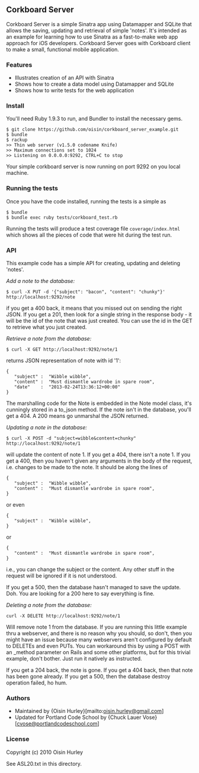 ## Corkboard Server

Corkboard Server is a simple Sinatra app using Datamapper and SQLite that
allows the saving, updating and retrieval of simple 'notes'. It's intended
as an example for learning how to use Sinatra as a fast-to-make web app
approach for iOS developers. Corkboard Server goes with Corkboard client to
make a small, functional mobile application.

### Features

* Illustrates creation of an API with Sinatra
* Shows how to create a data model using Datamapper and SQLite
* Shows how to write tests for the web application

### Install

You'll need Ruby 1.9.3 to run, and Bundler to install the necessary gems. 

    $ git clone https://github.com/oisin/corkboard_server_example.git
    $ bundle
    $ rackup
    >> Thin web server (v1.5.0 codename Knife)
    >> Maximum connections set to 1024
    >> Listening on 0.0.0.0:9292, CTRL+C to stop

Your simple corkboard server is now running on port 9292 on you local machine.

### Running the tests

Once you have the code installed, running the tests is a simple as 

    $ bundle
    $ bundle exec ruby tests/corkboard_test.rb

Running the tests will produce a test coverage file `coverage/index.html` which shows 
all the pieces of code that were hit during the test run.

### API

This example code has a simple API for creating, updating and deleting 'notes'.

*Add a note to the database:*

    $ curl -X PUT -d '{"subject": "bacon", "content": "chunky"}' http://localhost:9292/note


if you get a 400 back, it means that you missed out on sending the right JSON. If you get a 201, then look for a single string in the response body - it will be the id of the note that was just created. You can use the id in the GET to retrieve what you just created.

*Retrieve a note from the database:*

    $ curl -X GET http://localhost:9292/note/1

returns JSON representation of note with id '1':

    {
       "subject" :  "Wibble wibble",
       "content" :  "Must dismantle wardrobe in spare room",
       "date"    :  "2013-02-24T13:36:12+00:00"
    }

The marshalling code for the Note is embedded in the Note model class, it's cunningly stored in a to_json method. If the note isn't in the database, you'll get a 404. A 200 means go unmarshal the JSON returned.


*Updating a note in the database:*

    $ curl -X POST -d "subject=wibble&content=chunky" http://localhost:9292/note/1

will update the content of note 1. If you get a 404, there isn't a note 1. If you get a 400, then you haven't given any arguments in the body of the request, i.e. changes to be made to the note. It should be along the lines of


    {
       "subject" :  "Wibble wibble",
       "content" :  "Must dismantle wardrobe in spare room",
    }

or even

    {
       "subject" :  "Wibble wibble",
    }

or

    {
       "content" :  "Must dismantle wardrobe in spare room",
    }

i.e., you can change the subject or the content. Any other stuff in the request will be ignored if it is not understood.

If you get a 500, then the database hasn't managed to save the update. Doh. You are looking for a 200 here to say everything is fine.

*Deleting a note from the database:*

    curl -X DELETE http://localhost:9292/note/1

Will remove note 1 from the database. If you are running this little example thru a webserver, and there is no reason why you should, so don't, then you might have an issue because many webservers aren't configured by default to DELETEs and even PUTs. You can workaround this by using a POST with an _method parameter on Rails and some other platforms, but for this trivial example, don't bother. Just run it natively as instructed.

If you get a 204 back, the note is gone. If you get a 404 back, then that note has been gone already. If you get a 500, then the database destroy operation failed, ho hum.

### Authors

- Maintained by {Oisin Hurley}[mailto:oisin.hurley@gmail.com]
- Updated for Portland Code School by {Chuck Lauer Vose}[cvose@portlandcodeschool.com]

### License

Copyright (c) 2010 Oisin Hurley
   
See ASL20.txt in this directory.
